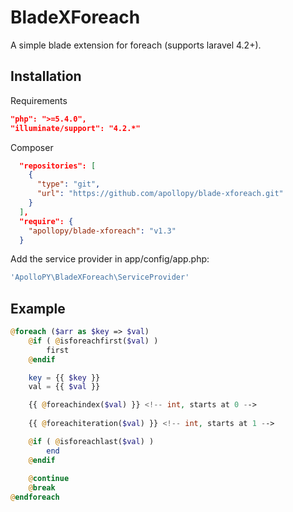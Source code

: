 # BladeXForeach

A simple blade extension for foreach (supports laravel 4.2+).

## Installation

Requirements
```JSON
"php": ">=5.4.0",
"illuminate/support": "4.2.*"
```

Composer
```JSON
  "repositories": [
    {
      "type": "git",
      "url": "https://github.com/apollopy/blade-xforeach.git"
    }
  ],
  "require": {
    "apollopy/blade-xforeach": "v1.3"
  }
```

Add the service provider in app/config/app.php:
```php
'ApolloPY\BladeXForeach\ServiceProvider'
```

## Example

```php
@foreach ($arr as $key => $val)
    @if ( @isforeachfirst($val) )
        first
    @endif

    key = {{ $key }}
    val = {{ $val }}

    {{ @foreachindex($val) }} <!-- int, starts at 0 -->
    
    {{ @foreachiteration($val) }} <!-- int, starts at 1 -->

    @if ( @isforeachlast($val) )
        end
    @endif
    
    @continue
    @break
@endforeach
```

